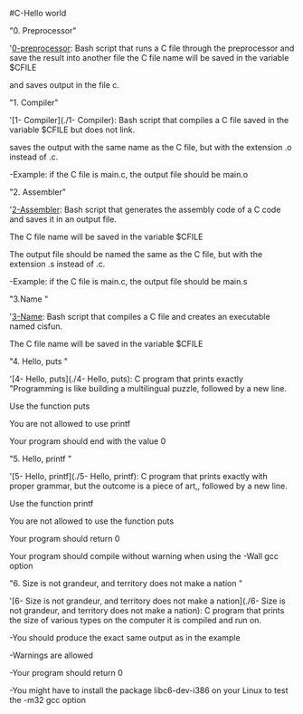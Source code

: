 #C-Hello world



"0. Preprocessor"

 '[0-preprocessor](./0-preprocessor): Bash  script that runs a C file through the preprocessor and save the result into another file the C file name will be saved in the variable $CFILE
 
and saves output in the file c.



"1. Compiler"

 '[1- Compiler](./1- Compiler): Bash script that compiles a C file saved in the variable $CFILE but does not link.
 
saves the output with the same name as the C file, but with the extension .o instead of .c.



-Example: if the C file is main.c, the output file should be main.o



"2. Assembler"

 '[2-Assembler](./2-Assembler): Bash script that generates the assembly code of a C code and saves it in an output file.
 


The C file name will be saved in the variable $CFILE

The output file should be named the same as the C file, but with the extension .s instead of .c.

 -Example: if the C file is main.c, the output file should be main.s
 


"3.Name "

 '[3-Name](./3-Name): Bash script that compiles a C file and creates an executable named cisfun.
 


The C file name will be saved in the variable $CFILE



"4. Hello, puts "

 '[4- Hello, puts](./4- Hello, puts):  C program that prints exactly "Programming is like building a multilingual puzzle, followed by a new line.



Use the function puts

You are not allowed to use printf

Your program should end with the value 0



"5.  Hello, printf "

 '[5-  Hello, printf](./5-  Hello, printf): C program that prints exactly with proper grammar, but the outcome is a piece of art,, followed by a new line.



Use the function printf

You are not allowed to use the function puts

Your program should return 0

Your program should compile without warning when using the -Wall gcc option



"6.  Size is not grandeur, and territory does not make a nation "

 '[6-  Size is not grandeur, and territory does not make a nation](./6-  Size is not grandeur, and territory does not make a nation): C program that prints the size of various types on the computer it is compiled and run on.



-You should produce the exact same output as in the example

-Warnings are allowed

-Your program should return 0

-You might have to install the package libc6-dev-i386 on your Linux to test the -m32 gcc option